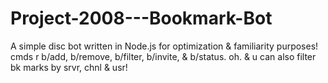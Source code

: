 # Project-2008---Bookmark-Bot
 A simple disc bot written in Node.js for optimization & familiarity purposes! cmds r b/add, b/remove, b/filter, b/invite, & b/status. oh. & u can also filter bk marks by srvr, chnl & usr!
